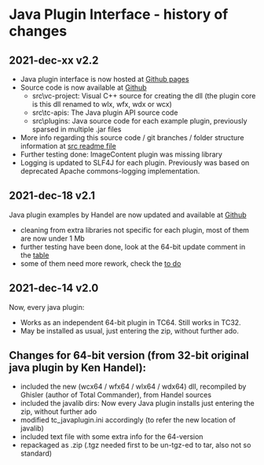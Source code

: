 Java Plugin Interface - history of changes
=====================================

2021-dec-xx v2.2
----------------

- Java plugin interface is now hosted at  [Github pages](https://moisescastellano.github.io/tcmd-java-plugin/)
- Source code is now available at [Github](https://github.com/moisescastellano/tcmd-java-plugin)
  - src\vc-project: Visual C++ source for creating the dll (the plugin core is this dll renamed to wlx, wfx, wdx or wcx)
  - src\tc-apis: The Java plugin API source code
  - src\plugins: Java source code for each example plugin, previously sparsed in multiple .jar files
- More info regarding this source code / git branches / folder structure information at [src readme file](src/README.md)
- Further testing done: ImageContent plugin was missing library
- Logging is updated to SLF4J for each plugin. Previously was based on deprecated Apache commons-logging implementation.

2021-dec-18 v2.1
----------------

Java plugin examples by Handel are now updated and available at [Github](https://moisescastellano.github.io/tcmd-java-plugin/examples_64bit)
- cleaning from extra libraries not specific for each plugin, most of them are now under 1 Mb
- further testing have been done, look at the 64-bit update comment in the [table](https://moisescastellano.github.io/tcmd-java-plugin/examples_64bit)
- some of them need more rework, check the [to do](https://github.com/moisescastellano/tcmd-java-plugin/blob/main/to-do.md)

2021-dec-14 v2.0
----------------

Now, every java plugin:
- Works as an independent 64-bit plugin in TC64. Still works in TC32.
- May be installed as usual, just entering the zip, without further ado.

Changes for 64-bit version (from 32-bit original java plugin by Ken Handel):
----------------------------------------------------------------------------
- included the new (wcx64 / wfx64 / wlx64 / wdx64) dll, recompiled by Ghisler (author of Total Commander), from Handel sources
- included the javalib dirs: Now every Java plugin installs just entering the zip, without further ado
- modified tc_javaplugin.ini accordingly (to refer the new location of javalib)
- included text file with some extra info for the 64-version
- repackaged as .zip (.tgz needed first to be un-tgz-ed to tar, also not so standard)




